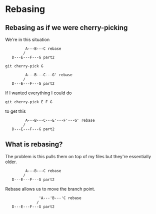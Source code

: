 # Rebasing

## Rebasing as if we were cherry-picking

We're in this situation

			 A---B---C rebase
			/
	   D---E---F---G part2

`git cherry-pick G`

			 A---B---C---G' rebase
			/
	   D---E---F---G part2

If I wanted everything I could do

`git cherry-pick E F G`

to get this

			 A---B---C---E'---F'---G' rebase
			/
	   D---E---F---G part2

## What is rebasing?

The problem is this pulls them on top of my files but they're essentially older.


			 A---B---C rebase
			/
	   D---E---F---G part2

Rebase allows us to move the branch point.

                   'A---'B---'C rebase
                  /
	   D---E---F---G part2
